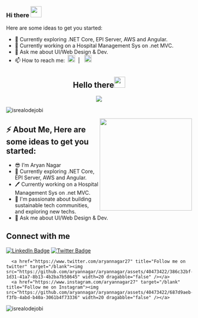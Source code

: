### Hi there <img src="https://github.com/aryannagar/aryannagar/assets/40473422/b61b4022-7c44-43cb-ac42-c9f30914bede" dragabble="false" width=30 />



<!--
**aryannagar/aryannagar** is a ✨ _special_ ✨ repository because its `README.md` (this file) appears on your GitHub profile.-->

Here are some ideas to get you started:

- 🔭 Currently exploring .NET Core, EPI Server, AWS and Angular.
- 🌱 Currently working on a Hospital Management Sys on .net MVC.
- 💬 Ask me about UI/Web Design & Dev.
- 📫 How to reach me: &nbsp;<a href="https://www.twitter.com/aryannagar27" title="Follow me on twitter" target="/blank"><img src="https://github.com/aryannagar/aryannagar/assets/40473422/386c32bf-1d31-41a7-8b13-4b2ba7b58645" width=20 dragabble="false" /></a> &nbsp;| &nbsp; <a href="https://www.instagram.com/aryannagar27" target="/blank" title="Follow me on Instagram"><img src="https://github.com/aryannagar/aryannagar/assets/40473422/687d9aeb-f3fb-4abd-b40a-3061b4f73336" width=20 dragabble="false" /></a>




<h2 align="center">Hello there<img src = "https://github.com/aryannagar/aryannagar/assets/40473422/b61b4022-7c44-43cb-ac42-c9f30914bede" dragabble="false" width = 30px></h2>

<!-- Animation Typing -->

<p align="center">
  <img src="https://readme-typing-svg.herokuapp.com?font=Fira+Code&pause=1100&width=500&lines=I'm+Aryan+Nagar.+Software+Developer;Specializing+in+Backend+Development;">
</p>

<!-- Animation Typing: END -->


<!-- Profile Views -->

<p align="left">
  <img src="https://komarev.com/ghpvc/?username=Ruth-ikegah&label=Profile%20views&color=0e75b6&style=flat" alt="isrealodejobi" />
</p>

<!-- Profile Views: END -->



<!--Image Gif-->
<img  src="https://user-images.githubusercontent.com/105108549/190127191-945c97b4-f2e8-47fe-b1da-ff678d31c0ed.gif" height="250px" align="right" />

<!-- About me section -->

<h2>⚡️ About Me, Here are some ideas to get you started:</h2>

<ul>
  <li>😎 I’m Aryan Nagar</li>
  
  <li>🔭 Currently exploring .NET Core, EPI Server, AWS and Angular.</li>
  
  <li>🖊️ Currently working on a Hospital Management Sys on .net MVC.</a>
  
  <li>🤔 I'm passionate about building sustainable tech communities, and exploring new techs.</li>
  
  <li>💬 Ask me about UI/Web Design & Dev.</li>
</ul>

<!-- About me section: END -->

<!-- Conecct section -->

<h2>Connect with me</h3>
    <p>
        <a href="https://www.instagram.com/aryannagar27"><img src="https://img.shields.io/badge/-Ruth%20Ikegah%20-blue?style=plastic&amp;labelColor=blue&amp;logo=LinkedIn&amp;link=www.linkedin.com/in/adeoluwa-agbakosi-687023219" alt="LinkedIn Badge"></a> 
       <a href="https://www.twitter.com/aryannagar27"><img src="https://img.shields.io/badge/-IkegahRuth-informational?style=plastic&amp;labelColor=informational&amp;logo=Twitter&amp;link=https://twitter.com/Dev_180Memes" alt="Twitter Badge"></a>

      <a href="https://www.twitter.com/aryannagar27" title="Follow me on twitter" target="/blank"><img src="https://github.com/aryannagar/aryannagar/assets/40473422/386c32bf-1d31-41a7-8b13-4b2ba7b58645" width=20 dragabble="false" /></a> 
      <a href="https://www.instagram.com/aryannagar27" target="/blank" title="Follow me on Instagram"><img src="https://github.com/aryannagar/aryannagar/assets/40473422/687d9aeb-f3fb-4abd-b40a-3061b4f73336" width=20 dragabble="false" /></a>
   </p>
   
 <!-- Conecct section: END -->

<p align="left">
  <img src="https://komarev.com/ghpvc/?username=Ruth-ikegah&label=Profile%20views&color=0e75b6&style=flat" alt="isrealodejobi" />
</p>


